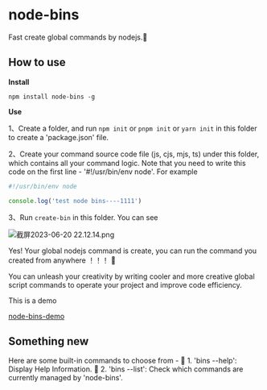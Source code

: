 # node-bins
Fast create  global commands by nodejs.🥰

## How to use

**Install**

```shell
npm install node-bins -g
```

**Use**

1、Create a folder, and  run `npm init` or `pnpm init` or `yarn init` in this folder to create a 'package.json' file.

2、Create your command source code file (js, cjs, mjs, ts) under this folder, which contains all your command logic. Note that you need to write this code on the first line - '#!/usr/bin/env node'. For example

```js
#!/usr/bin/env node

console.log('test node bins----1111')
```

3、Run `create-bin` in this folder.  You can see

![截屏2023-06-20 22.12.14.png](https://s2.loli.net/2023/06/20/1cfSBHDml9rTJeP.png)

Yes! Your global nodejs command is create, you can run the command you created from anywhere ！！！ 🤪  

You can unleash your creativity by writing cooler and more creative global script commands to operate your project and improve code efficiency.

This is a demo

[node-bins-demo](https://github.com/laoer536/node-bins-demo)

## Something new

  Here are some built-in commands to choose from -
  🎈 1. 'bins --help': Display Help Information.
  🎈 2. 'bins --list': Check which commands are currently managed by 'node-bins'.
